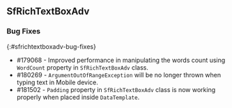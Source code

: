 ## SfRichTextBoxAdv

### Bug Fixes
{:#sfrichtextboxadv-bug-fixes}
* \#179068 - Improved performance in manipulating the words count using `WordCount` property in `SfRichTextBoxAdv` class.
* \#180269 - `ArgumentOutOfRangeException` will be no longer thrown when typing text in Mobile device.
* \#181502 - `Padding` property in `SfRichTextBoxAdv` class is now working properly when placed inside `DataTemplate`.
